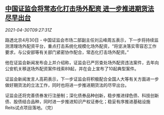 <!--1619775062000-->
[中国证监会将常态化打击场外配资 进一步推进期货法尽早出台](https://cn.reuters.com/article/china-csrc-drv-law-0430-idCNKBS2CH11O)
------

<div><i>2021-04-30T09:27:31Z</i></div><p>路透北京4月30日 - 中国证监会市场二部副主任刘云峰周五表示，下一步将持续监测清理场外配资平台，重点打击系统化规模化场外配资，“将坚决落实零容忍工作要求，与公安部等有关部门紧密协作配合，常态化打击场外配资。”</p><p>他在证监会新闻发布会上并介绍称，证监会已严厉查处场外配资违法案件，去年向公安机关移送场外配资案件线索89起，并在会上宣布了10起典型案件。</p><p>证监会新闻发言人高莉表示，下一步证监会将积极配合全国人大等有关方面进一步做好期货法的立法工作，同时也将进一步推进期货法的尽早出台。</p><p>证监会还将完善债券发行注册制；深化债券品种创新，稳步推进绿色债、科技创新债、股债结合品种，同时进一步推进知识产权证券化；稳妥有序推进基础设施Reits试点项目落地。（完）</p>
